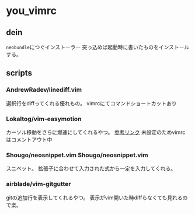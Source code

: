 # you_vimrc
## dein
`neobundle`につぐインストーラー
突っ込めば起動時に書いたものをインストールする。

## scripts
### AndrewRadev/linediff.vim
選択行をdiffってくれる優れもの。
vimrcにてコマンドショートカットあり

### Lokaltog/vim-easymotion
カーソル移動をさらに爆速にしてくれるやつ。
[参考リンク](http://haya14busa.com/mastering-vim-easymotion/)
未設定のためvimrcはコメントアウト中

### Shougo/neosnippet.vim Shougo/neosnippet.vim
スニペット。
拡張子に合わせて入力された式から一定を入力してくれる。

### airblade/vim-gitgutter
gitの追加行を表示してくれるやつ。
表示がvim開いた時diffらなくても見れるので楽。

